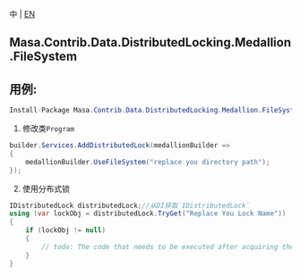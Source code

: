 中 | [EN](README.md)

## Masa.Contrib.Data.DistributedLocking.Medallion.FileSystem

## 用例:

```c#
Install-Package Masa.Contrib.Data.DistributedLocking.Medallion.FileSystem
```

1. 修改类`Program`

``` C#
builder.Services.AddDistributedLock(medallionBuilder =>
{
    medallionBuilder.UseFileSystem("replace you directory path");
});
```

2. 使用分布式锁

``` C#
IDistributedLock distributedLock;//从DI获取`IDistributedLock`
using (var lockObj = distributedLock.TryGet("Replace You Lock Name"))
{
    if (lockObj != null)
    {
        // todo: The code that needs to be executed after acquiring the distributed lock
    }
}
```

